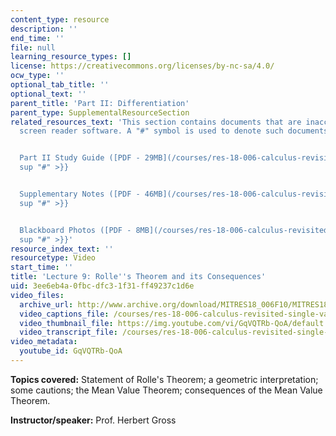 ```yaml
---
content_type: resource
description: ''
end_time: ''
file: null
learning_resource_types: []
license: https://creativecommons.org/licenses/by-nc-sa/4.0/
ocw_type: ''
optional_tab_title: ''
optional_text: ''
parent_title: 'Part II: Differentiation'
parent_type: SupplementalResourceSection
related_resources_text: 'This section contains documents that are inaccessible to
  screen reader software. A "#" symbol is used to denote such documents.


  Part II Study Guide ([PDF - 29MB](/courses/res-18-006-calculus-revisited-single-variable-calculus-fall-2010/resources/mitres_18_006_study_2-1)){{<
  sup "#" >}}


  Supplementary Notes ([PDF - 46MB](/courses/res-18-006-calculus-revisited-single-variable-calculus-fall-2010/resources/mitres_18_006_supp_notes-1)){{<
  sup "#" >}}


  Blackboard Photos ([PDF - 8MB](/courses/res-18-006-calculus-revisited-single-variable-calculus-fall-2010/resources/mitres_18_006_blackboard-1)){{<
  sup "#" >}}'
resource_index_text: ''
resourcetype: Video
start_time: ''
title: 'Lecture 9: Rolle''s Theorem and its Consequences'
uid: 3ee6eb4a-0fbc-dfc3-1f31-ff49237c1d6e
video_files:
  archive_url: http://www.archive.org/download/MITRES18_006F10/MITRES18_006F10_26_0209_300k.mp4
  video_captions_file: /courses/res-18-006-calculus-revisited-single-variable-calculus-fall-2010/ef682a8ecee6531ca479546f273cd8fd_GqVQTRb-QoA.vtt
  video_thumbnail_file: https://img.youtube.com/vi/GqVQTRb-QoA/default.jpg
  video_transcript_file: /courses/res-18-006-calculus-revisited-single-variable-calculus-fall-2010/a4c5432da4898566240c40e273ade40a_GqVQTRb-QoA.pdf
video_metadata:
  youtube_id: GqVQTRb-QoA
---
```


**Topics covered:** Statement of Rolle's Theorem; a geometric interpretation; some cautions; the Mean Value Theorem; consequences of the Mean Value Theorem.

**Instructor/speaker:** Prof. Herbert Gross

